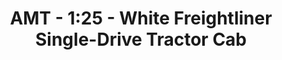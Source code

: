 ---
layout: product
title: "AMT - 1:25 - White Freightliner Single-Drive Tractor Cab"
price: "TBA" 
desc: "N/A"
img_path: "/assets/img/AMT1004.jpg"
brand: "N/A"
available: false
special_offer: false
new: false
soon: false
cat: "010000"
subcat: "013800"
subsubcat: "0N/A"
sifra: "AMT1004"
popular: true
---